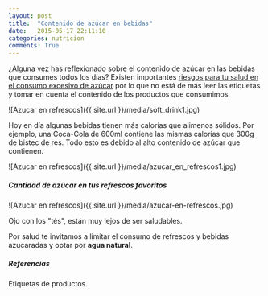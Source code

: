 ```yaml
---
layout: post
title:  "Contenido de azúcar en bebidas"
date:   2015-05-17 22:11:10
categories: nutricion
comments: True
---
```


¿Alguna vez has reflexionado sobre el contenido de azúcar en las bebidas que consumes todos los días? Existen importantes <a href="http://www.chibichow.com/blog/nutricion/2015/05/17/riesgos-del-consumo-de%20azucar.html">riesgos para tu salud en el consumo excesivo de azúcar</a> por lo que no está de más leer las etiquetas y tomar en cuenta el contenido de los productos que consumimos.

![Azucar en refrescos]({{ site.url }}/media/soft_drink1.jpg)

Hoy en día algunas bebidas tienen más calorías que alimenos sólidos. Por ejemplo, una Coca-Cola de 600ml contiene las mismas calorías que 300g de bistec de res. Todo esto es debido al alto contenido de azúcar que contienen.

![Azucar en refrescos]({{ site.url }}/media/azucar_en_refrescos1.jpg)

<h5>Cantidad de azúcar en tus refrescos favoritos</h5>

![Azucar en refrescos]({{ site.url }}/media/azucar-en-refrescos.jpg)

Ojo con los "tés", están muy lejos de ser saludables.

Por salud te invitamos a limitar el consumo de refrescos y bebidas azucaradas y optar por <strong>agua natural</strong>.


<h5>Referencias</h5>
Etiquetas de productos.



